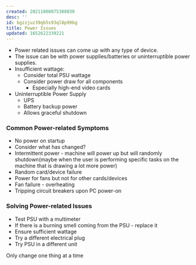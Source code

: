 ```yaml
---
created: 20211008075308030
desc: ''
id: bgzzjuz39qb5s93ql8p99bg
title: Power Issues
updated: 1652622339221
---
```

   
   
- Power related issues can come up with any type of device.   
- The issue can be with power supplies/batteries or uninterruptible power supplies.   
- Insufficient wattage:   
  - Consider total PSU wattage   
  - Consider power draw for all components   
    - Especially high-end video cards   
- Uninterruptible Power Supply   
  - UPS   
  - Battery backup power   
  - Allows graceful shutdown   
   
### Common Power-related Symptoms   
   
   
- No power on startup   
- Consider what has changed?   
- Intermittent power - machine will power up but will randomly shutdown(maybe when the user is performing specific tasks on the machine that is drawing a lot more power)   
- Random card/device failure   
- Power for fans but not for other cards/devices   
- Fan failure - overheating   
- Tripping circuit breakers upon PC power-on   
   
### Solving Power-related Issues   
   
   
- Test PSU with a multimeter   
- If there is a burning smell coming from the PSU - replace it   
- Ensure sufficient wattage   
- Try a different electrical plug   
- Try PSU in a different unit   
   
Only change one thing at a time